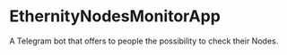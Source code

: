 # EthernityNodesMonitorApp
A Telegram bot that offers to people the possibility to check their Nodes.
